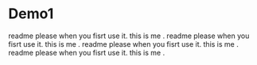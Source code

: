 # Demo1
readme please when you fisrt use it.
this is me .
readme please when you fisrt use it.
this is me .
readme please when you fisrt use it.
this is me .
readme please when you fisrt use it.
this is me .

